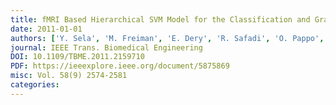```yaml
---
title: fMRI Based Hierarchical SVM Model for the Classification and Grading of Liver Fibrosis
date: 2011-01-01
authors: ['Y. Sela', 'M. Freiman', 'E. Dery', 'R. Safadi', 'O. Pappo', 'L. Joskowicz', 'R. Abramovitch']
journal: IEEE Trans. Biomedical Engineering
DOI: 10.1109/TBME.2011.2159710
PDF: https://ieeexplore.ieee.org/document/5875869
misc: Vol. 58(9) 2574-2581
categories: 
---
```

